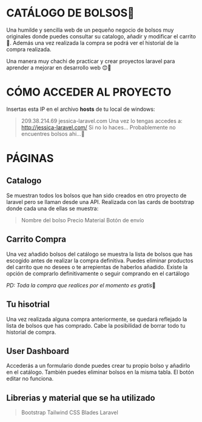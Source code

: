 # **CATÁLOGO DE BOLSOS**👜
Una humilde y sencilla web de un pequeño negocio de bolsos muy originales donde puedes consultar su catalogo, añadir y modificar el carrito 🛒.
Además una vez realizada la compra se podrá ver el historial de la compra realizada.

Una manera muy chachi de practicar y crear proyectos laravel para aprender a mejorar en desarrollo web 😊💖

# CÓMO ACCEDER AL PROYECTO
Insertas esta IP en el archivo **hosts** de tu local de windows:
> 209.38.214.69   jessica-laravel.com
Una vez lo tengas accedes a: http://jessica-laravel.com/
Si no lo haces... Probablemente no encuentres bolsos ahi...🍕

# **PÁGINAS**
## Catalogo
Se muestran todos los bolsos que han sido creados en otro proyecto de laravel pero se llaman desde una API. 
Realizada con las cards de bootstrap donde cada una de ellas se muestra:
> Nombre del bolso
> Precio
> Material
> Botón de envío

## Carrito Compra
Una vez añadido bolsos del catálogo se muestra la lista de bolsos que has escogido antes de realizar la compra definitiva. Puedes eliminar productos del carrito que no desees o te arrepientas de haberlos añadido.
Existe la opción de comprarlo definitivamente o seguir comprando en el cartálogo

*PD: Toda la compra que realices por el momento es gratis*👀

## Tu hisotrial
Una vez realizada alguna compra anteriormente, se quedará reflejado la lista de bolsos que has comprado. Cabe la posibilidad de borrar todo tu historial de compra.

## User Dashboard
Accederás a un formulario donde puedes crear tu propio bolso y añadirlo en el catálogo. También puedes eliminar bolsos en la misma tabla.
El botón editar no funciona.

## Librerias y material que se ha utilizado
> Bootstrap
> Tailwind CSS
> Blades Laravel